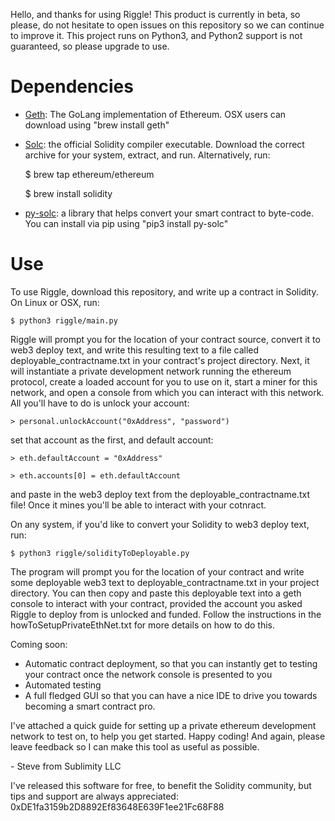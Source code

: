 Hello, and thanks for using Riggle! This product is currently in beta, so please, do not hesitate to open issues on this repository so we can continue to improve it. This project runs on Python3, and Python2 support is not guaranteed, so please upgrade to use.

# Dependencies

- [Geth](https://github.com/ethereum/go-ethereum/wiki/Building-Ethereum): The GoLang implementation of Ethereum. OSX users can download using "brew install geth"
- [Solc](https://github.com/ethereum/solidity/releases): the official Solidity compiler executable. Download the correct archive for your system, extract, and run. Alternatively, run:
    
    $ brew tap ethereum/ethereum
    
    $ brew install solidity

- [py-solc](https://github.com/pipermerriam/py-solc/): a library that helps convert your smart contract to byte-code. You can install via pip using "pip3 install py-solc"

# Use

To use Riggle, download this repository, and write up a contract in Solidity. On Linux or OSX, run:

    $ python3 riggle/main.py

Riggle will prompt you for the location of your contract source, convert it to web3 deploy text, and write this resulting text to a file called deployable_contractname.txt in your contract's project directory. Next, it will instantiate a private development network running the ethereum protocol, create a loaded account for you to use on it, start a miner for this network, and open a console from which you can interact with this network. All you'll have to do is unlock your account:

    > personal.unlockAccount("0xAddress", "password")

set that account as the first, and default account:

    > eth.defaultAccount = "0xAddress"

    > eth.accounts[0] = eth.defaultAccount

and paste in the web3 deploy text from the deployable_contractname.txt file! Once it mines you'll be able to interact with your cotnract.

On any system, if you'd like to convert your Solidity to web3 deploy text, run:

    $ python3 riggle/solidityToDeployable.py

The program will prompt you for the location of your contract and write some deployable web3 text to deployable_contractname.txt in your project directory. You can then copy and paste this deployable text into a geth console to interact with your contract, provided the account you asked Riggle to deploy from is unlocked and funded. Follow the instructions in the howToSetupPrivateEthNet.txt for more details on how to do this.

Coming soon: 

- Automatic contract deployment, so that you can instantly get to testing your contract once the network console is presented to you
- Automated testing 
- A full fledged GUI so that you can have a nice IDE to drive you towards becoming a smart contract pro.

I've attached a quick guide for setting up a private ethereum development network to test on, to help you get started. Happy coding! And again, please leave feedback so I can make this tool as useful as possible.

\- Steve from Sublimity LLC

I've released this software for free, to benefit the Solidity community, but tips and support are always appreciated: 0xDE1fa3159b2D8892Ef83648E639F1ee21Fc68F88
